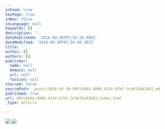 ```yaml
---
inFeed: true
hasPage: true
inNav: false
inLanguage: null
keywords: []
description: ''
datePublished: '2016-04-30T07:55:28.909Z'
dateModified: '2016-04-30T07:54:40.307Z'
title: ''
author: []
authors: []
publisher:
  name: null
  domain: null
  url: null
  favicon: null
starred: false
sourcePath: _posts/2016-04-30-09fc6044-4008-423e-bfbf-3c9415a42b61.md
published: true
url: 09fc6044-4008-423e-bfbf-3c9415a42b61/index.html
_type: Article

---
```

![](https://the-grid-user-content.s3-us-west-2.amazonaws.com/67302ebe-abb8-480b-acb4-9280ca564148.jpg)
![](https://the-grid-user-content.s3-us-west-2.amazonaws.com/a09c1a99-8f96-4d7e-9cd5-0e6245000c0e.jpg)